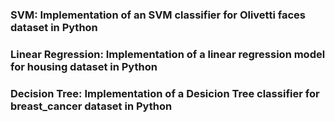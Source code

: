 ### SVM: Implementation of an SVM classifier for Olivetti faces dataset in Python
### Linear Regression: Implementation of a linear regression model for housing dataset in Python
### Decision Tree: Implementation of a Desicion Tree classifier for breast_cancer dataset in Python
